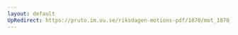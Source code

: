 ```yaml
---
layout: default
UpRedirect: https://pruto.im.uu.se/riksdagen-motions-pdf/1870/mot_1870__ak__25.pdf
---
```

